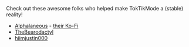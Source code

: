 Check out these awesome folks who helped make TokTikMode a (stable) reality!

- [Alphalaneous](https://github.com/Alphalaneous) - [their Ko-Fi](https://ko-fi.com/alphalaneous)
- [TheBearodactyl](https://github.com/TheBearodactyl)
- [hiimjustin000](https://github.com/hiimjustin000)